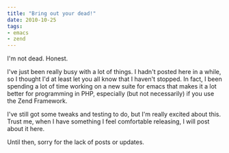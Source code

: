 ```yaml
---
title: "Bring out your dead!"
date: 2010-10-25
tags:
- emacs
- zend
---
```

I'm not dead. Honest.

I've just been really busy with a lot of things. I hadn't posted here in a while, so I thought I'd at least let you all know that I haven't stopped. In fact, I been spending a lot of time working on a new suite for emacs that makes it a lot better for programming in PHP, especially (but not necessarily) if you use the Zend Framework.

I've still got some tweaks and testing to do, but I'm really excited about this. Trust me, when I have something I feel comfortable releasing, I will post about it here.

Until then, sorry for the lack of posts or updates.

